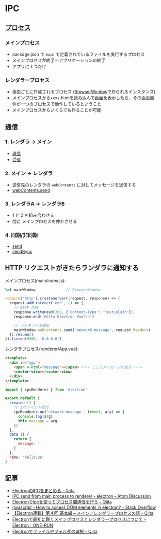 # IPC

## [プロセス](https://electronjs.org/docs/tutorial/application-architecture#main-and-renderer-processes)

### メインプロセス

- package.json で `main` で定義されているファイルを実行するプロセス
- メインプロセスが終了＝アプリケーションの終了
- アプリに１つだけ

### レンダラープロセス

- 画面ごとに作成されるプロセス ([BrowserWindow](https://electronjs.org/docs/api/browser-window)で作られるインスタンス)
- メインプロセスからxxxx.htmlを読み込んで画面を表示したら、その画面自体が一つのプロセスで動作しているということ
- メインプロセスからいくらでも作ることが可能

## 通信

### 1. レンダラ -> メイン

- [送信]([ipcRenderer](https://electronjs.org/docs/api/ipc-renderer))
- [受信]([ipcMain](https://electronjs.org/docs/api/ipc-main))

### 2. メイン -> レンダラ

- 送信先のレンダラの `webContents` に対してメッセージを送信する
- [webContents.send](https://electronjs.org/docs/api/web-contents#contentssendchannel-arg1-arg2-)

### 3. レンダラA -> レンダラB

- 1 と 2 を組み合わせる
- 間に メインプロセスを仲介させる

### 4. 同期/非同期

- [send](https://electronjs.org/docs/api/ipc-renderer#ipcrenderersendchannel-arg1-arg2-)
- [sendSync](https://electronjs.org/docs/api/ipc-renderer#ipcrenderersendsyncchannel-arg1-arg2-)

## HTTP リクエストがきたらランダラに通知する

メインプロセス(main/index.js):

~~~js
let mainWindow              // BrowserWindow

require('http').createServer((request, response) => {
  request.addListener('end', () => {
    // HTTP 応答
    response.writeHead(200, {'Content-Type': 'text/plain'})
    response.end('Hello Electron Vue!\n')

    // ランダラへの通知
    mainWindow.webContents.send('network-message', request.headers)
  }).resume()
}).listen(9900, '0.0.0.0')
~~~

レンダラプロセス(renderer/App.vue):

~~~html
<template>
  <div id="app">
    <span v-html="message"></span> <!-- ここにメッセージを表示 --->
    <router-view></router-view>
  </div>
</template>
~~~

~~~js
import { ipcRenderer } from 'electron'

export default {
  created () {
    // IPCイベント受付
    ipcRenderer.on('network-message', (event, arg) => {
      console.log(arg)
      this.message = arg
    })
  },
  data () {
    return {
      message: ''
    }
  },
  name: 'hellovue'
}
~~~

## 記事

- [ElectronのIPCをまとめる - Qiita](https://qiita.com/maecho/items/cb6eb18be2f4ffae60b5)
- [IPC send from main process to renderer - electron - Atom Discussion](https://discuss.atom.io/t/ipc-send-from-main-process-to-renderer/16046)
- [Electronでipcを使ってプロセス間通信を行う - Qiita](https://qiita.com/Misumi_Rize/items/dde76dbf89abee13991c)
- [javascript - How to access DOM elements in electron? - Stack Overflow](https://stackoverflow.com/questions/32780726/how-to-access-dom-elements-in-electron)
- [【Electron連載】第４回 基本編－メイン／レンダラープロセスの話 - Qiita](https://qiita.com/nullpointer_t/items/83cc14225b677f0d72fa)
- [Electronで最初に躓くメインプロセスとレンダラープロセスについて - Electron｜ONE-RUN](https://st40.xyz/one-run/article/502/)
- [Electronでファイルやフォルダの選択 - Qiita](https://qiita.com/_takwat/items/6544342fd4141345bb19)
